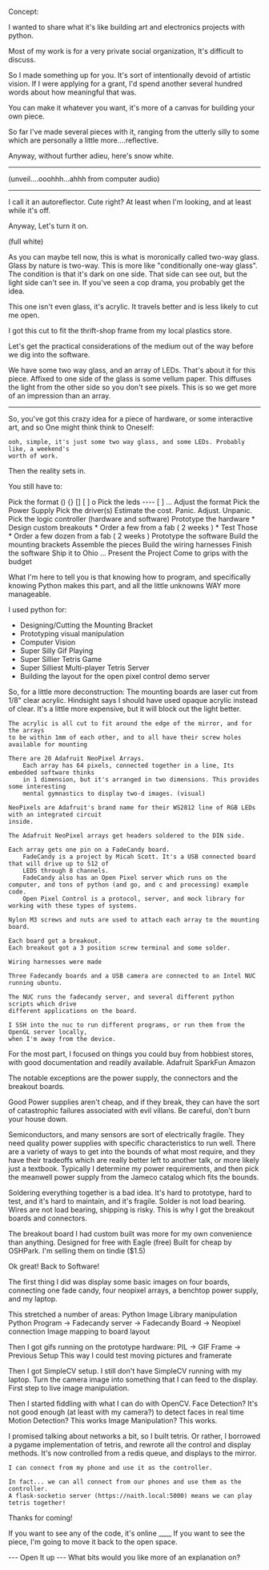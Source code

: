 Concept:

I wanted to share what it's like building art and electronics projects with python.

Most of my work is for a very private social organization, It's difficult to discuss.

So I made something up for you. It's sort of intentionally devoid of artistic vision.
If I were applying for a grant, I'd spend another several hundred words about how
meaningful that was.

You can make it whatever you want, it's more of a canvas for building your own piece.

So far I've made several pieces with it, ranging from the utterly silly to some
which are personally a little more....reflective.

Anyway, without further adieu, here's snow white.

------

(unveil....ooohhh...ahhh from computer audio)

------

I call it an autoreflector. Cute right? At least when I'm looking, and at least while it's off.

Anyway, Let's turn it on.

(full white)

As you can maybe tell now, this is what is moronically called two-way glass. Glass by nature is two-way.
This is more like "conditionally one-way glass". The condition is that it's dark on one side. That side
can see out, but the light side can't see in. If you've seen a cop drama, you probably get the idea.

This one isn't even glass, it's acrylic. It travels better and is less likely to cut me open.

I got this cut to fit the thrift-shop frame from my local plastics store.

Let's get the practical considerations of the medium out of the way before we dig into the software.

We have some two way glass, and an array of LEDs. That's about it for this piece.
Affixed to one side of the glass is some vellum paper.
This diffuses the light from the other side so you don't see pixels.
This is so we get more of an impression than an array.

-------

So, you've got this crazy idea for a piece of hardware, or some interactive art,
and so One might think think to Oneself:

    ooh, simple, it's just some two way glass, and some LEDs. Probably like, a weekend's
    worth of work.

Then the reality sets in.

You still have to:

Pick the format () {} [] [  ] o
Pick the leds ---- [ ] ...
Adjust the format
Pick the Power Supply
Pick the driver(s)
Estimate the cost.
Panic. Adjust. Unpanic.
Pick the logic controller (hardware and software)
Prototype the hardware
    * Design custom breakouts
    * Order a few from a fab ( 2 weeks )
    * Test Those
    * Order a few dozen from a fab ( 2 weeks )
Prototype the software
Build the mounting brackets
Assemble the pieces
Build the wiring harnesses
Finish the software
Ship it to Ohio
...
Present the Project
Come to grips with the budget

What I'm here to tell you is that knowing how to program, and specifically knowing Python
makes this part, and all the little unknowns WAY more manageable.

I used python for:
* Designing/Cutting the Mounting Bracket
* Prototyping visual manipulation
* Computer Vision
* Super Silly Gif Playing
* Super Sillier Tetris Game
* Super Silliest Multi-player Tetris Server
* Building the layout for the open pixel control demo server

So, for a little more deconstruction:
    The mounting boards are laser cut from 1/8" clear acrylic. Hindsight says
    I should have used opaque acrylic instead of clear. It's a little more expensive,
    but it will block out the light better.

    The acrylic is all cut to fit around the edge of the mirror, and for the arrays
    to be within 1mm of each other, and to all have their screw holes available for mounting

    There are 20 Adafruit NeoPixel Arrays.
        Each array has 64 pixels, connected together in a line, Its embedded software thinks
        in 1 dimension, but it's arranged in two dimensions. This provides some interesting
        mental gymnastics to display two-d images. (visual)

    NeoPixels are Adafruit's brand name for their WS2812 line of RGB LEDs with an integrated circuit
    inside.

    The Adafruit NeoPixel arrays get headers soldered to the DIN side.

    Each array gets one pin on a FadeCandy board.
        FadeCandy is a project by Micah Scott. It's a USB connected board that will drive up to 512 of
        LEDS through 8 channels.
        FadeCandy also has an Open Pixel server which runs on the computer, and tons of python (and go, and c and processing) example code.
        Open Pixel Control is a protocol, server, and mock library for working with these types of systems.

    Nylon M3 screws and nuts are used to attach each array to the mounting board.

    Each board got a breakout.
    Each breakout got a 3 position screw terminal and some solder.

    Wiring harnesses were made

    Three Fadecandy boards and a USB camera are connected to an Intel NUC running ubuntu.

    The NUC runs the fadecandy server, and several different python scripts which drive
    different applications on the board.

    I SSH into the nuc to run different programs, or run them from the OpenGL server locally,
    when I'm away from the device.


For the most part, I focused on things you could buy from hobbiest stores, with
good documentation and readily available.
    Adafruit
    SparkFun
    Amazon

The notable exceptions are the power supply, the connectors and the breakout boards.

Good Power supplies aren't cheap, and if they break, they can have the sort of catastrophic
failures associated with evil villans. Be careful, don't burn your house down.

Semiconductors, and many sensors are sort of electrically fragile. They need quality
power supplies with specific characteristics to run well. There are a variety of
ways to get into the bounds of what most require, and they have their tradeoffs which
are really better left to another talk, or more likely just a textbook. Typically I
determine my power requirements, and then pick the meanwell power supply from the
Jameco catalog which fits the bounds.

Soldering everything together is a bad idea. It's hard to prototype, hard to test,
and it's hard to maintain, and it's fragile. Solder is not load bearing. Wires are not
load bearing, shipping is risky. This is why I got the breakout boards and connectors.

The breakout board I had custom built was more for my own convenience than anything.
    Designed for free with Eagle (free)
    Built for cheap by OSHPark.
    I'm selling them on tindie ($1.5)

Ok great! Back to Software!

The first thing I did was display some basic images on four boards, connecting
one fade candy, four neopixel arrays, a benchtop power supply, and my laptop.

This stretched a number of areas:
    Python Image Library manipulation
    Python Program -> Fadecandy server -> Fadecandy Board -> Neopixel connection
    Image mapping to board layout

Then I got gifs running on the prototype hardware:
    PIL -> GIF Frame -> Previous Setup
    This way I could test moving pictures and framerate

Then I got SimpleCV setup.
    I still don't have SimpleCV running with my laptop.
    Turn the camera image into something that I can feed to the display.
    First step to live image manipulation.

Then I started fiddling with what I can do with OpenCV.
    Face Detection?
        It's not good enough (at least with my camera?) to detect faces in real time
    Motion Detection?
        This works
    Image Manipulation?
        This works.

I promised talking about networks a bit, so I built tetris.
    Or rather, I borrowed a pygame implementation of tetris, and rewrote all the control and display methods.
    It's now controlled from a redis queue, and displays to the mirror.

    I can connect from my phone and use it as the controller.

    In fact... we can all connect from our phones and use them as the controller.
    A flask-socketio server (https://naith.local:5000) means we can play tetris together!

Thanks for coming!

If you want to see any of the code, it's online ____
If you want to see the piece, I'm going to move it back to the open space.

--- Open It up ---
What bits would you like more of an explanation on?

